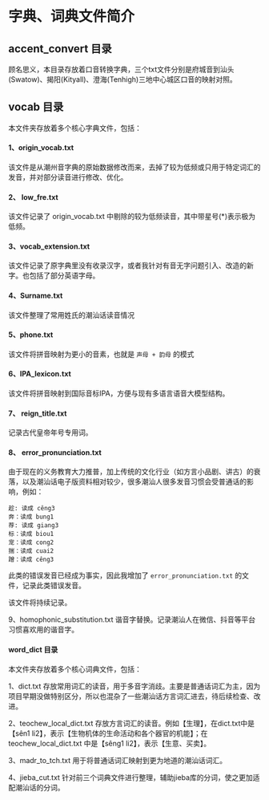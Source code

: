 
# 字典、词典文件简介


## accent_convert 目录
顾名思义，本目录存放着口音转换字典，三个txt文件分别是府城音到汕头(Swatow)、揭阳(Kityall)、澄海(Tenhigh)三地中心城区口音的映射对照。

## vocab 目录

本文件夹存放着多个核心字典文件，包括：

#### 1、origin_vocab.txt
该文件是从潮州音字典的原始数据修改而来，去掉了较为低频或只用于特定词汇的发音，并对部分读音进行修改、优化。

#### 2、 low_fre.txt
该文件记录了 origin_vocab.txt 中剔除的较为低频读音，其中带星号(*)表示极为低频。

#### 3、vocab_extension.txt
该文件记录了原字典里没有收录汉字，或者我针对有音无字问题引入、改造的新字。也包括了部分英语字母。

#### 4、Surname.txt
该文件整理了常用姓氏的潮汕话读音情况

#### 5、phone.txt
该文件将拼音映射为更小的音素，也就是 `声母 + 韵母` 的模式

#### 6、IPA_lexicon.txt
该文件将拼音映射到国际音标IPA，方便与现有多语言语音大模型结构。

#### 7、 reign_title.txt
记录古代皇帝年号专用词。

#### 8、 error_pronunciation.txt

由于现在的义务教育大力推普，加上传统的文化行业（如方言小品剧、讲古）的衰落，以及潮汕话电子版资料相对较少，很多潮汕人很多发音习惯会受普通话的影响，例如：

```
趁: 读成 cêng3
奔：读成 bung1
荐: 读成 giang3
标：读成 biou1
宠：读成 cong2
揣：读成 cuai2
蹭：读成 cêng3
```
此类的错误发音已经成为事实，因此我增加了 `error_pronunciation.txt` 的文件，记录此类错误发音。

该文件将持续记录。

9、homophonic_substitution.txt
谐音字替换。记录潮汕人在微信、抖音等平台习惯喜欢用的谐音字。

#### word_dict 目录
本文件夹存放着多个核心词典文件，包括：

1、dict.txt
存放常用词汇的读音，用于多音字消歧。主要是普通话词汇为主，因为项目早期没做特别区分，所以也混杂了一些潮汕话方言词汇进去，待后续检查、改进。

2、teochew_local_dict.txt
存放方言词汇的读音。例如【生理】，在dict.txt中是【sên1 li2】，表示【生物机体的生命活动和各个器官的机能】；在teochew_local_dict.txt 中是【sêng1 li2】，表示【生意、买卖】。

3、madr_to_tch.txt
用于将普通话词汇映射到更为地道的潮汕话词汇。

4、jieba_cut.txt
针对前三个词典文件进行整理，辅助jieba库的分词，使之更加适配潮汕话的分词。